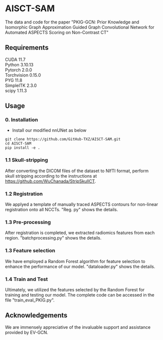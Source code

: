 # AISCT-SAM
The data and code for the paper "PKIG-GCN: Prior Knowledge and Isomorphic Graph Approximation Guided Graph Convolutional Network for Automated ASPECTS Scoring on Non-Contrast CT" <br />




## Requirements
CUDA 11.7<br />
Python 3.10.13<br /> 
Pytorch 2.0.0<br />
Torchvision 0.15.0<br />
PYG 11.8<br />
SimpleITK 2.3.0 <br />
scipy 1.11.3 <br />

## Usage

### 0. Installation
* Install our modified nnUNet as below
  
```
git clone https://github.com/GitHub-TXZ/AISCT-SAM.git
cd AISCT-SAM
pip install -e .

```

### 1.1 Skull-stripping
After converting the DICOM files of the dataset to NIfTI format, perform skull stripping according to the instructions at https://github.com/WuChanada/StripSkullCT.  <br />

### 1.2 Registration
We applyed a template of manually traced ASPECTS contours for non-linear registration onto all NCCTs. "Reg. py" shows the details.   <br />

### 1.3 Pre-processing
After registration is completed, we extracted radiomics features from each region. "batchprocessing.py" shows the details.  <br />

### 1.3 Feature selection
We have employed a Random Forest algorithm for feature selection to enhance the performance of our model. "dataloader.py" shows the details.

### 1.4 Train and Test
Ultimately, we utilized the features selected by the Random Forest for training and testing our model. The complete code can be accessed in the file "train_eval_PKIG.py".

## Acknowledgements
We are immensely appreciative of the invaluable support and assistance provided by EV-GCN. <br />

